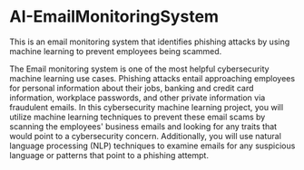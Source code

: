 # AI-EmailMonitoringSystem
This is an email monitoring system that identifies phishing attacks by using machine learning to prevent employees being scammed.


The Email monitoring system is one of the most helpful cybersecurity machine learning use cases. Phishing attacks entail approaching employees for personal information about their jobs, banking and credit card information, workplace passwords, and other private information via fraudulent emails. In this cybersecurity machine learning project, you will utilize machine learning techniques to prevent these email scams by scanning the employees' business emails and looking for any traits that would point to a cybersecurity concern. Additionally, you will use natural language processing (NLP) techniques to examine emails for any suspicious language or patterns that point to a phishing attempt.
